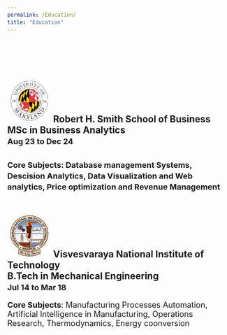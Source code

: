 ```yaml
---
permalink: /Education/
title: "Education"
---
```

<br><br>  
<img src="/assets/images/UMD.png" alt="UMD logo" width="100" height="100">  **Robert H. Smith School of Business**<br>
MSc in Business Analytics  
<span style="font-size:18px">Aug 23 to Dec 24   </span>
--------------------------------------------------------------------------------------------------------  
<span style="font-size:18px">  **Core Subjects**: Database management Systems, Descision Analytics, Data Visualization and Web analytics, Price optimization and Revenue Management
</span>
<br><br>      
<img src="/assets/images/VNIT.png" alt="UMD logo" width="100" height="100">  **Visvesvaraya National Institute of Technology**<br>
B.Tech in Mechanical Engineering  
<span style="font-size:18px">Jul 14 to Mar 18  </span>
--------------------------------------------------------------------------------------------------------  
<span style="font-size:18px">  **Core Subjects**: Manufacturing Processes Automation, Artificial Intelligence in Manufacturing, Operations Research, Thermodynamics, Energy coonversion
</span>
